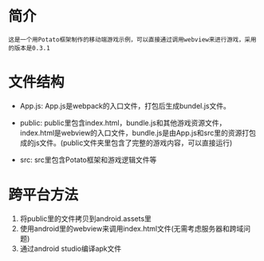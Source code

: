 # 简介

    这是一个用Potato框架制作的移动端游戏示例，可以直接通过调用webview来进行游戏，采用的版本是0.3.1

# 文件结构

*   App.js: App.js是webpack的入口文件，打包后生成bundel.js文件。

*   public: public里包含index.html，bundle.js和其他游戏资源文件，index.html是webview的入口文件，bundle.js是由App.js和src里的资源打包成的js文件。(public文件夹里包含了完整的游戏内容，可以直接运行)

*   src: src里包含Potato框架和游戏逻辑文件等

# 跨平台方法

1.   将public里的文件拷贝到android.assets里
2.   使用android里的webview来调用index.html文件(无需考虑服务器和跨域问题)
3.   通过android studio编译apk文件